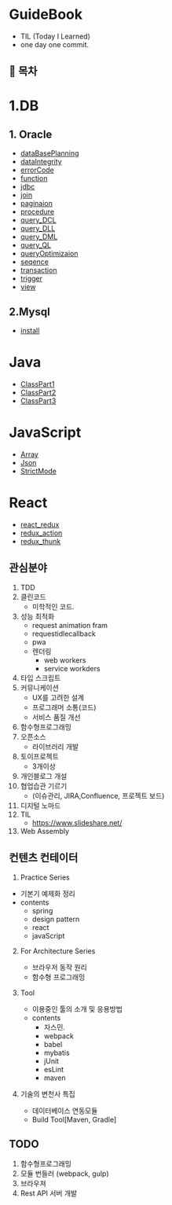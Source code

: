 # GuideBook
- TIL (Today I Learned)
- one day one commit.

## &#128204; 목차

# 1.DB


## 1.   Oracle
- [dataBasePlanning](./db/oracle/dataBasePlanning.md)
- [dataIntegrity](./db/oracle/dataIntegrity.md)
- [errorCode](./db/oracle/errorCode.md)
- [function](./db/oracle/function.md)
- [jdbc](./db/oracle/jdbc.md)
- [join](./db/oracle/join.md)
- [paginaion](./db/oracle/paginaion.md)
- [procedure](./db/oracle/procedure.md)
- [query_DCL](./db/oracle/query_DCL.md)
- [query_DLL](./db/oracle/query_DLL.md)
- [query_DML](./db/oracle/query_DML.md)
- [query_QL](./db/oracle/query_QL.md)
- [queryOptimizaion](./db/oracle/queryOptimizaion.md)
- [seqence](./db/oracle/seqence.md)
- [transaction](./db/oracle/transaction.md)
- [trigger](./db/oracle/trigger.md)
- [view](./db/oracle/view.md)



## 2.Mysql
- [install](./db/mysql/install.md)



#  Java
- [ClassPart1](./java/class_part_1.md)
- [ClassPart2](./java/class_part_2.md)
- [ClassPart3](./java/class_part_3.md)



# JavaScript

- [Array](./javascript/array.md)
- [Json](./javascript/json.md)
- [StrictMode](./javascript/strictMode.md)


# React
- [react_redux](./react/react_redux.md)
- [redux_action](./react/redux_action.md)
- [redux_thunk](./react/redux_thunk.md)



## 관심분야
1. TDD
2. 클린코드
    - 미학적인 코드.
3. 성능 최적화
    - request animation fram
    - requestidlecallback
    - pwa
    - 렌더링
      - web workers
      - service workders
4. 타입 스크립트
5. 커뮤니케이션
    - UX를 고려한 설계
    - 프로그래머 소통(코드)
    - 서비스 품질 개선
6. 함수형프로그래밍
7. 오픈소스
    - 라이브러리 개발
8. 토이프로젝트
    - 3개이상
9. 개인블로그 개설
10. 협업습관 기르기
    - (이슈관리, JIRA,Confluence, 프로젝트 보드)
11. 디지털 노마드
12. TIL
    - https://www.slideshare.net/
13. Web Assembly



## 컨텐츠 컨테이터

1.  Practice Series
  - 기본기  예제화 정리
  - contents
    - spring
    - design pattern
    - react
    - javaScript

2. For Architecture Series
    - 브라우저 동작 원리
    - 함수형 프로그래밍 

3. Tool
    - 이용중인 툴의 소개 및 응용방법
    - contents
      - 자스민.
      - webpack
      - babel
      - mybatis
      - jUnit
      - esLint
      - maven

4. 기술의 변천사 특집
    - 데이터베이스 연동모듈
    - Build Tool[Maven, Gradle]




## TODO
1. 함수형프로그래밍
2. 모듈 번들러 (webpack, gulp)
4. 브라우져
5. Rest API 서버 개발